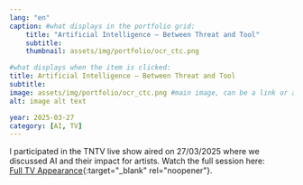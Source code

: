 ```yaml
---
lang: "en"
caption: #what displays in the portfolio grid:
    title: "Artificial Intelligence – Between Threat and Tool"
    subtitle: 
    thumbnail: assets/img/portfolio/ocr_ctc.png

#what displays when the item is clicked:
title: Artificial Intelligence – Between Threat and Tool
subtitle:
image: assets/img/portfolio/ocr_ctc.png #main image, can be a link or a file in assets/img/portfolio
alt: image alt text

year: 2025-03-27
category: [AI, TV]
---
```


I participated in the TNTV live show aired on 27/03/2025 where we discussed AI and their impact for artists.
Watch the full session here:  
[Full TV Appearance](https://www.tntv.pf/tntvnews/polynesie/societe/intelligences-artificielles-entre-menace-et-outil-technologique-pour-les-artistes/){:target="_blank" rel="noopener"}.

